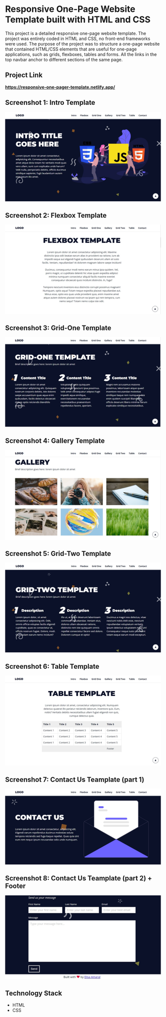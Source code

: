 # Responsive One-Page Website Template built with HTML and CSS

This project is a detailed responsive one-page website template. The project was entirely coded in HTML and CSS, no front-end frameworks were used. The purpose of the project was to structure a one-page website that contained HTML/CSS elements that are useful for one-page applications, such as grids, flexboxes, tables and forms. All the links in the top navbar anchor to different sections of the same page.

## Project Link

**https://responsive-one-pager-template.netlify.app/**

## Screenshot 1: Intro Template

![Screenshot](assets/img/screenshots/Screenshot_1.jpg)

## Screenshot 2: Flexbox Template

![Screenshot](assets/img/screenshots/Screenshot_2.jpg)

## Screenshot 3: Grid-One Template

![Screenshot](assets/img/screenshots/Screenshot_3.jpg)

## Screenshot 4: Gallery Template

![Screenshot](assets/img/screenshots/Screenshot_4.jpg)

## Screenshot 5: Grid-Two Template

![Screenshot](assets/img/screenshots/Screenshot_5.jpg)

## Screenshot 6: Table Template

![Screenshot](assets/img/screenshots/Screenshot_6.jpg)

## Screenshot 7: Contact Us Teamplate (part 1)

![Screenshot](assets/img/screenshots/Screenshot_7.jpg)

## Screenshot 8:  Contact Us Teamplate (part 2) + Footer

![Screenshot](assets/img/screenshots/Screenshot_8.jpg)

## Technology Stack

+ HTML
+ CSS
